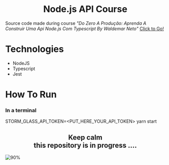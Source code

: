 <br />
<p align="center">
  <h1 align="center">Node.js API Course</h1>
</p>

Source code made during course *"Do Zero A Produção: Aprenda A Construir Uma Api Node.js Com Typescript By Waldemar Neto"* [Click to Go!](https://www.youtube.com/playlist?list=PLz_YTBuxtxt6_Zf1h-qzNsvVt46H8ziKh)

# Technologies

- NodeJS
- Typescript
- Jest

# How To Run

###  In a terminal

STORM_GLASS_API_TOKEN=<PUT_HERE_YOUR_API_TOKEN> yarn start

<p align="center">
    <h2 align="center">Keep calm<br/>
    this repository is in progress ....</h2>
</p>

![90%](https://progress-bar.dev/90)
